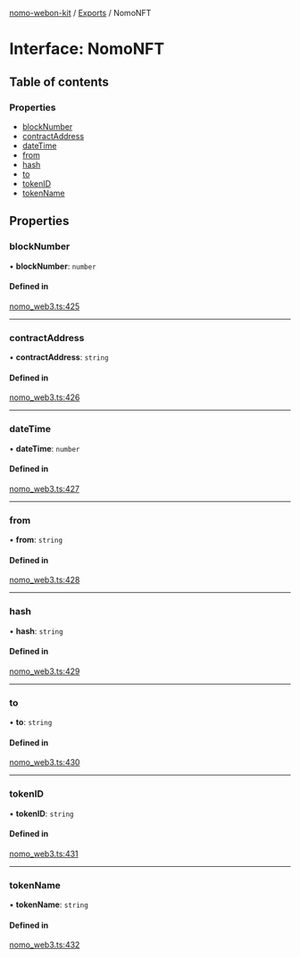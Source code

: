 [nomo-webon-kit](../README.md) / [Exports](../modules.md) / NomoNFT

# Interface: NomoNFT

## Table of contents

### Properties

- [blockNumber](NomoNFT.md#blocknumber)
- [contractAddress](NomoNFT.md#contractaddress)
- [dateTime](NomoNFT.md#datetime)
- [from](NomoNFT.md#from)
- [hash](NomoNFT.md#hash)
- [to](NomoNFT.md#to)
- [tokenID](NomoNFT.md#tokenid)
- [tokenName](NomoNFT.md#tokenname)

## Properties

### blockNumber

• **blockNumber**: `number`

#### Defined in

[nomo_web3.ts:425](https://github.com/nomo-app/nomo-webon-kit/blob/2fbd88e/nomo-webon-kit/src/nomo_web3.ts#L425)

___

### contractAddress

• **contractAddress**: `string`

#### Defined in

[nomo_web3.ts:426](https://github.com/nomo-app/nomo-webon-kit/blob/2fbd88e/nomo-webon-kit/src/nomo_web3.ts#L426)

___

### dateTime

• **dateTime**: `number`

#### Defined in

[nomo_web3.ts:427](https://github.com/nomo-app/nomo-webon-kit/blob/2fbd88e/nomo-webon-kit/src/nomo_web3.ts#L427)

___

### from

• **from**: `string`

#### Defined in

[nomo_web3.ts:428](https://github.com/nomo-app/nomo-webon-kit/blob/2fbd88e/nomo-webon-kit/src/nomo_web3.ts#L428)

___

### hash

• **hash**: `string`

#### Defined in

[nomo_web3.ts:429](https://github.com/nomo-app/nomo-webon-kit/blob/2fbd88e/nomo-webon-kit/src/nomo_web3.ts#L429)

___

### to

• **to**: `string`

#### Defined in

[nomo_web3.ts:430](https://github.com/nomo-app/nomo-webon-kit/blob/2fbd88e/nomo-webon-kit/src/nomo_web3.ts#L430)

___

### tokenID

• **tokenID**: `string`

#### Defined in

[nomo_web3.ts:431](https://github.com/nomo-app/nomo-webon-kit/blob/2fbd88e/nomo-webon-kit/src/nomo_web3.ts#L431)

___

### tokenName

• **tokenName**: `string`

#### Defined in

[nomo_web3.ts:432](https://github.com/nomo-app/nomo-webon-kit/blob/2fbd88e/nomo-webon-kit/src/nomo_web3.ts#L432)
